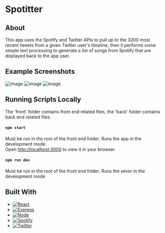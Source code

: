 # Spotitter

## About
This app uses the Spotify and Twitter APIs to pull up to the 3200 most recent tweets from a given Twitter user's timeline, then it performs some simple text processing to generate a list of songs from Spotify that are displayed back to the app user.  


## Example Screenshots 

![image](https://user-images.githubusercontent.com/45699852/193711684-43ef0ecd-182b-4157-a285-f94dae072b8a.png)
![image](https://user-images.githubusercontent.com/45699852/193711812-ce806891-4115-483f-b1d5-dc676db351ed.png)
![image](https://user-images.githubusercontent.com/45699852/193711838-838d3710-1440-45b0-a032-f76109b4be2f.png)


## Running Scripts Locally
The 'front' folder contains front end related files, the 'back' folder contains back end related files.



#### `npm start`
Must be run in the root of the front end folder.
Runs the app in the development mode.\
Open [http://localhost:3000](http://localhost:3000) to view it in your browser.

#### `npm run dev`
Must be run in the root of the front end folder.
Runs the sever in the development mode


## Built With

* [![React][React.js]][React-url]
* [![Express][Express.js]][Express-url]
* [![Node][Node.js]][Node-url]
* [![Spotify][Spotify]][Spotify-url]
* [![Twitter][Twitter]][Twitter-url]


[React.js]: https://img.shields.io/badge/React-20232A?style=for-the-badge&logo=react&logoColor=61DAFB
[Express.js]:https://img.shields.io/badge/express.js-%23404d59.svg?style=for-the-badge&logo=express&logoColor=%2361DAFB
[Node.js]:https://img.shields.io/badge/node.js-6DA55F?style=for-the-badge&logo=node.js&logoColor=white
[Spotify]: https://img.shields.io/badge/Spotify-1ED760?style=for-the-badge&logo=spotify&logoColor=white
[Twitter]:https://img.shields.io/badge/Twitter-%231DA1F2.svg?style=for-the-badge&logo=Twitter&logoColor=white
[React-url]: https://reactjs.org/
[Express-url]: https://expressjs.com/
[Node-url]: https://nodejs.org/en/
[Spotify-url]: https://open.spotify.com/
[Twitter-url]: https://twitter.com/home
